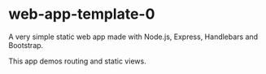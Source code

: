 # web-app-template-0

A very simple static web app made with Node.js, Express, Handlebars and Bootstrap.

This app demos routing and static views.
